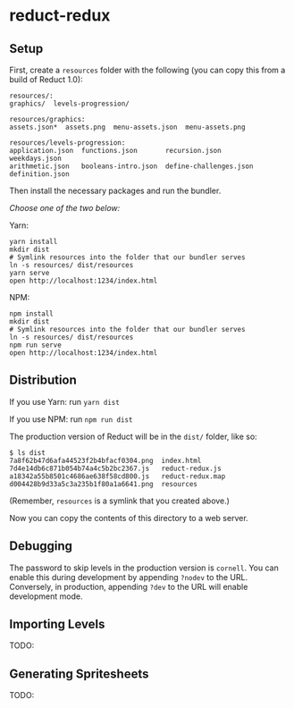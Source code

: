 reduct-redux
============

Setup
-----

First, create a `resources` folder with the following (you can copy this from a build of Reduct 1.0):

```
resources/:
graphics/  levels-progression/

resources/graphics:
assets.json*  assets.png  menu-assets.json  menu-assets.png

resources/levels-progression:
application.json  functions.json       recursion.json          weekdays.json
arithmetic.json   booleans-intro.json  define-challenges.json  definition.json
```

Then install the necessary packages and run the bundler.

*Choose one of the two below:*

Yarn:

```
yarn install
mkdir dist
# Symlink resources into the folder that our bundler serves
ln -s resources/ dist/resources
yarn serve
open http://localhost:1234/index.html
```

NPM:

```
npm install
mkdir dist
# Symlink resources into the folder that our bundler serves
ln -s resources/ dist/resources
npm run serve
open http://localhost:1234/index.html
```

Distribution
------------

If you use Yarn: run `yarn dist`

If you use NPM: run `npm run dist`

The production version of Reduct will be in the `dist/` folder, like so:

```
$ ls dist
7a8f62b47d6afa44523f2b4bfacf0304.png  index.html
7d4e14db6c871b054b74a4c5b2bc2367.js   reduct-redux.js
a18342a55b8501c4686ae638f58cd800.js   reduct-redux.map
d004428b9d33a5c3a235b1f80a1a6641.png  resources
```

(Remember, `resources` is a symlink that you created above.)

Now you can copy the contents of this directory to a web server.

Debugging
---------

The password to skip levels in the production version is
`cornell`. You can enable this during development by appending
`?nodev` to the URL. Conversely, in production, appending `?dev` to
the URL will enable development mode.

Importing Levels
----------------

TODO:

Generating Spritesheets
-----------------------

TODO: